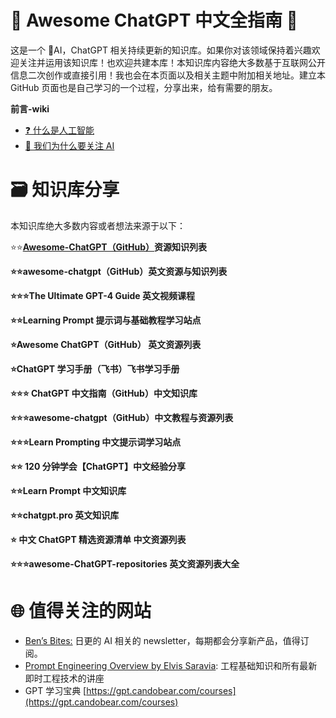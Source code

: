 # 🤖 Awesome ChatGPT 中文全指南 🤖

这是一个 🤖AI，ChatGPT 相关持续更新的知识库。如果你对该领域保持着兴趣欢迎关注并运用该知识库！也欢迎共建本库！本知识库内容绝大多数基于互联网公开信息二次创作或直接引用！我也会在本页面以及相关主题中附加相关地址。建立本 GitHub 页面也是自己学习的一个过程，分享出来，给有需要的朋友。

<strong>前言</strong><strong>-wiki</strong>

- [❓ 什么是人工智能](https://github.com/ai919/Awesome-ChatGPT/wiki/%E5%89%8D%E8%A8%80#-%E4%BB%80%E4%B9%88%E6%98%AF%E4%BA%BA%E5%B7%A5%E6%99%BA%E8%83%BD)
- [🤔 我们为什么要关注 AI](https://github.com/ai919/Awesome-ChatGPT/wiki/%E5%89%8D%E8%A8%80#-%E6%88%91%E4%BB%AC%E4%B8%BA%E4%BB%80%E4%B9%88%E8%A6%81%E5%85%B3%E6%B3%A8-ai)

# 🗃️ 知识库分享

本知识库绝大多数内容或者想法来源于以下：

⭐️⭐️<strong>[Awesome-ChatGPT（GitHub）](https://github.com/dalinvip/Awesome-ChatGPT)</strong><strong>资源知识列表</strong>

<strong>⭐️⭐️awesome-chatgpt（GitHub）</strong><strong>英文资源与知识列表</strong>

<strong>⭐️⭐️⭐️The Ultimate GPT-4 Guide</strong><strong> 英文视频课程</strong>

<strong>⭐️⭐️Learning Prompt</strong><strong> 提示词与基础教程学习站点</strong>

<strong>⭐️Awesome ChatGPT（GitHub）</strong><strong> 英文资源列表</strong>

<strong>⭐️ChatGPT 学习手册（飞书）</strong><strong>飞书学习手册</strong>

<strong>⭐️⭐️⭐️ ChatGPT 中文指南（GitHub）</strong><strong>中文知识库</strong>

<strong>⭐️⭐️⭐️awesome-chatgpt（GitHub）</strong><strong>中文教程与资源列表</strong>

<strong>⭐️⭐️⭐️Learn Prompting</strong><strong> 中文提示词学习站点</strong>

<strong>⭐️⭐️ 120 分钟学会【ChatGPT】</strong><strong>中文经验分享</strong>

<strong>⭐️⭐️Learn Prompt</strong><strong> 中文知识库</strong>

<strong>⭐️⭐️chatgpt.pro</strong><strong> 英文知识库</strong>

<strong>⭐️ 中文 ChatGPT 精选资源清单</strong><strong> 中文资源列表</strong>

<strong>⭐️⭐️⭐️awesome-ChatGPT-repositories</strong><strong> 英文资源列表大全</strong>

# 🌐 值得关注的网站

- [Ben’s Bites:](https://www.bensbites.co/) 日更的 AI 相关的 newsletter，每期都会分享新产品，值得订阅。
- [Prompt Engineering Overview by Elvis Saravia](https://www.youtube.com/watch?v=dOxUroR57xs): 工程基础知识和所有最新即时工程技术的讲座
- GPT 学习宝典 [https://gpt.candobear.com/courses](https://gpt.candobear.com/courses)
